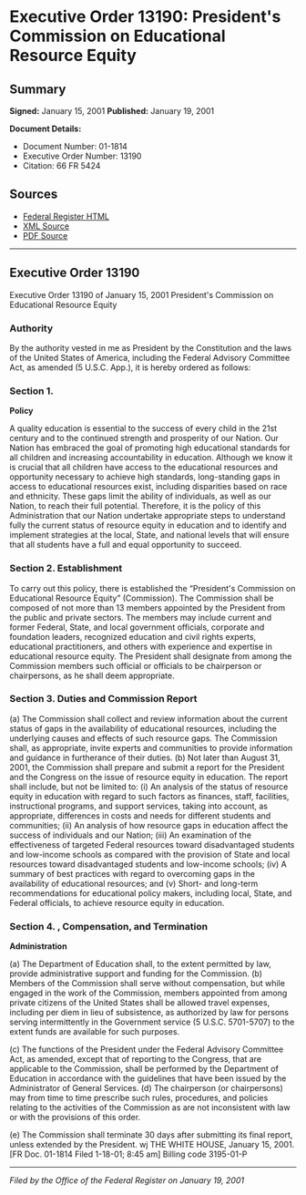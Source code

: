 # Executive Order 13190: President's Commission on Educational Resource Equity

## Summary

**Signed:** January 15, 2001
**Published:** January 19, 2001

**Document Details:**
- Document Number: 01-1814
- Executive Order Number: 13190
- Citation: 66 FR 5424

## Sources
- [Federal Register HTML](https://www.federalregister.gov/documents/2001/01/19/01-1814/presidents-commission-on-educational-resource-equity)
- [XML Source](https://www.federalregister.gov/documents/full_text/xml/2001/01/19/01-1814.xml)
- [PDF Source](https://www.govinfo.gov/content/pkg/FR-2001-01-19/pdf/01-1814.pdf)

---

## Executive Order 13190

Executive Order 13190 of January 15, 2001
President's Commission on Educational Resource Equity
### Authority

By the authority vested in me as President by the Constitution and the laws of the United States of America, including the Federal Advisory Committee Act, as amended (5 U.S.C. App.), it is hereby ordered as follows:
### Section 1.

**Policy**

A quality education is essential to the success of every child in the 21st century and to the continued strength and prosperity of our Nation. Our Nation has embraced the goal of promoting high educational standards for all children and increasing accountability in education. Although we know it is crucial that all children have access to the educational resources and opportunity necessary to achieve high standards, long-standing gaps in access to educational resources exist, including disparities based on race and ethnicity. These gaps limit the ability of individuals, as well as our Nation, to reach their full potential. Therefore, it is the policy of this Administration that our Nation undertake appropriate steps to understand fully the current status of resource equity in education and to identify and implement strategies at the local, State, and national levels that will ensure that all students have a full and equal opportunity to succeed.

### Section 2. Establishment

To carry out this policy, there is established the “President's Commission on Educational Resource Equity” (Commission). The Commission shall be composed of not more than 13 members appointed by the President from the public and private sectors. The members may include current and former Federal, State, and local government officials, corporate and foundation leaders, recognized education and civil rights experts, educational practitioners, and others with experience and expertise in educational resource equity. The President shall designate from among the Commission members such official or officials to be chairperson or chairpersons, as he shall deem appropriate.

### Section 3. Duties and Commission Report

(a) The Commission shall collect and review information about the current status of gaps in the availability of educational resources, including the underlying causes and effects of such resource gaps. The Commission shall, as appropriate, invite experts and communities to provide information and guidance in furtherance of their duties.
(b) Not later than August 31, 2001, the Commission shall prepare and submit a report for the President and the Congress on the issue of resource equity in education. The report shall include, but not be limited to:
    (i) An analysis of the status of resource equity in education with regard to such factors as finances, staff, facilities, instructional programs, and support services, taking into account, as appropriate, differences in costs and needs for different students and communities;
    (ii) An analysis of how resource gaps in education affect the success of individuals and our Nation;
    (iii) An examination of the effectiveness of targeted Federal resources toward disadvantaged students and low-income schools as compared with the provision of State and local resources toward disadvantaged students and low-income schools;
    (iv) A summary of best practices with regard to overcoming gaps in the availability of educational resources; and
    (v) Short- and long-term recommendations for educational policy makers, including local, State, and Federal officials, to achieve resource equity in education.
### Section 4. , Compensation, and Termination

**Administration**

(a) The Department of Education shall, to the extent permitted by law, provide administrative support and funding for the Commission.
(b) Members of the Commission shall serve without compensation, but while engaged in the work of the Commission, members appointed from among private citizens of the United States shall be allowed travel expenses, including per diem in lieu of subsistence, as authorized by law for persons serving intermittently in the Government service (5 U.S.C. 5701-5707) to the extent funds are available for such purposes.

(c) The functions of the President under the Federal Advisory Committee Act, as amended, except that of reporting to the Congress, that are applicable to the Commission, shall be performed by the Department of Education in accordance with the guidelines that have been issued by the Administrator of General Services.
(d) The chairperson (or chairpersons) may from time to time prescribe such rules, procedures, and policies relating to the activities of the Commission as are not inconsistent with law or with the provisions of this order.

(e) The Commission shall terminate 30 days after submitting its final report, unless extended by the President.
wj
THE WHITE HOUSE,
January 15, 2001.
[FR Doc. 01-1814
Filed 1-18-01; 8:45 am]
Billing code 3195-01-P

---

*Filed by the Office of the Federal Register on January 19, 2001*
